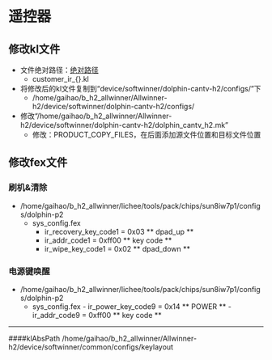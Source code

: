 # 遥控器

## 修改kl文件  
- 文件绝对路径：[绝对路径](#klAbaPath "good")   
	- customer_ir_{}.kl
- 将修改后的kl文件复制到“device/softwinner/dolphin-cantv-h2/configs/”下  
	- /home/gaihao/b_h2_allwinner/Allwinner-h2/device/softwinner/dolphin-cantv-h2/configs/
- 修改“/home/gaihao/b_h2_allwinner/Allwinner-h2/device/softwinner/dolphin-cantv-h2/dolphin_cantv_h2.mk”
	- 修改：PRODUCT_COPY_FILES，在后面添加源文件位置和目标文件位置
	
## 修改fex文件

### 刷机&清除

- /home/gaihao/b_h2_allwinner/lichee/tools/pack/chips/sun8iw7p1/configs/dolphin-p2
	- sys_config.fex 
		- ir_recovery_key_code1       = 0x03 ** dpad_up **  
		- ir_addr_code1               = 0xff00 ** key code **
		- ir_wipe_key_code1           = 0x02 ** dpad_down **  


### 电源键唤醒
- /home/gaihao/b_h2_allwinner/lichee/tools/pack/chips/sun8iw7p1/configs/dolphin-p2
	- sys_config.fex 
			- ir_power_key_code9  = 0x14 ** POWER **
			- ir_addr_code9       = 0xff00 ** key code ** 



*****  


####klAbsPath
/home/gaihao/b_h2_allwinner/Allwinner-h2/device/softwinner/common/configs/keylayout
